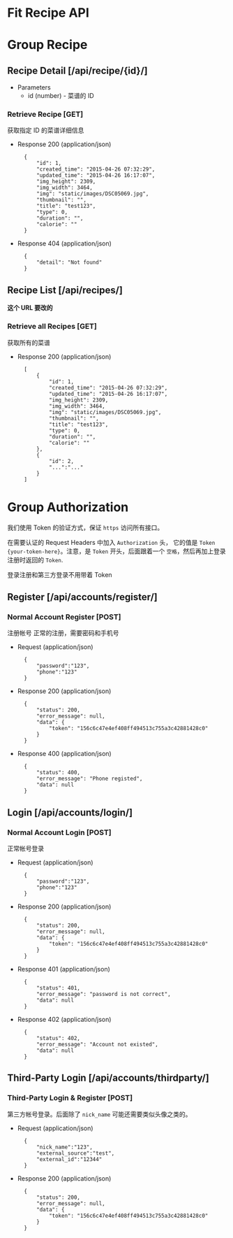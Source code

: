 # Fit Recipe API

# Group Recipe
## Recipe Detail [/api/recipe/{id}/]

+ Parameters
    + id (number) - 菜谱的 ID

### Retrieve Recipe [GET]
获取指定 ID 的菜谱详细信息

+ Response 200 (application/json)

        {
            "id": 1, 
            "created_time": "2015-04-26 07:32:29", 
            "updated_time": "2015-04-26 16:17:07", 
            "img_height": 2309, 
            "img_width": 3464, 
            "img": "static/images/DSC05069.jpg", 
            "thumbnail": "", 
            "title": "test123", 
            "type": 0, 
            "duration": "", 
            "calorie": ""
        }

+ Response 404 (application/json)

        {
            "detail": "Not found"
        }

## Recipe List [/api/recipes/]
__这个 URL 要改的__

### Retrieve all Recipes [GET]
获取所有的菜谱

+ Response 200 (application/json)

        [
            {
                "id": 1, 
                "created_time": "2015-04-26 07:32:29", 
                "updated_time": "2015-04-26 16:17:07", 
                "img_height": 2309, 
                "img_width": 3464, 
                "img": "static/images/DSC05069.jpg", 
                "thumbnail": "", 
                "title": "test123", 
                "type": 0, 
                "duration": "", 
                "calorie": ""
            },
            {
                "id": 2,
                "...":"..."
            }
        ]


# Group Authorization
我们使用 Token 的验证方式，保证 `https` 访问所有接口。

在需要认证的 Request Headers 中加入 `Authorization` 头， 它的值是 `Token {your-token-here}`。注意，是 `Token` 开头，后面跟着一个 `空格`，然后再加上登录注册时返回的 `Token`.

登录注册和第三方登录不用带着 Token
## Register [/api/accounts/register/]
### Normal Account Register [POST] 
注册帐号
正常的注册，需要密码和手机号

+ Request (application/json)

        {
            "password":"123",
            "phone":"123"
        }

+ Response 200 (application/json)

        {
            "status": 200,
            "error_message": null,
            "data": {
                "token": "156c6c47e4ef408ff494513c755a3c42881428c0"
            }
        }

+ Response 400 (application/json)

        {
            "status": 400, 
            "error_message": "Phone registed",
            "data": null
        }

## Login [/api/accounts/login/]
### Normal Account Login [POST] 
正常帐号登录

+ Request (application/json)

        {
            "password":"123",
            "phone":"123"
        }

+ Response 200 (application/json)

        {
            "status": 200,
            "error_message": null,
            "data": {
                "token": "156c6c47e4ef408ff494513c755a3c42881428c0"
            }
        }

+ Response 401 (application/json)

        {
            "status": 401, 
            "error_message": "password is not correct",
            "data": null
        }

+ Response 402 (application/json)

        {
            "status": 402, 
            "error_message": "Account not existed",
            "data": null
        }


## Third-Party Login [/api/accounts/thirdparty/]
### Third-Party Login & Register [POST]
第三方帐号登录。后面除了 `nick_name` 可能还需要类似头像之类的。

+ Request (application/json)

        {
            "nick_name":"123",
            "external_source":"test",
            "external_id":"12344"
        }

+ Response 200 (application/json)

        {
            "status": 200,
            "error_message": null,
            "data": {
                "token": "156c6c47e4ef408ff494513c755a3c42881428c0"
            }
        }
